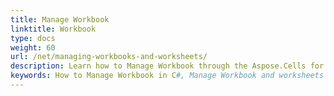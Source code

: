 ```yaml
---
title: Manage Workbook
linktitle: Workbook
type: docs
weight: 60
url: /net/managing-workbooks-and-worksheets/
description: Learn how to Manage Workbook through the Aspose.Cells for .NET APIs.
keywords: How to Manage Workbook in C#, Manage Workbook and worksheets using C#, Operate workbook and worksheets in C#. 
---
```

